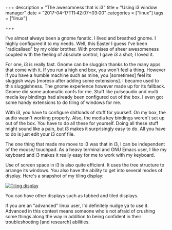 +++
description = "The awesomness that is i3"
title = "Using i3 window manager"
date = "2017-04-17T11:42:07+03:00"
categories = ["linux"]
tags = ["linux"]

+++

I've almost always been a gnome fanatic. I lived and breathed gnome. I highly configured it to my needs. Well, this Easter I guess I've been "radicalised" by my older brother. With promises of sheer awesomeness coupled with the feeling of absolute control, I gave i3 a shot; I loved it.

For one, i3 is really fast. Gnome can be sluggish thanks to the many apps that come with it. If you run a high end box, you won't feel a thing. However if you have a humble machine such as mine, you [sometimes] feel its sluggish ways [moreso after adding some extensions]. I became used to this sluggishness. The gnome experience however made up for its fallback. Gnome did some automatic confs for me. Stuff like pulseaudio and multi media key bindings had already been configured out of the box. I even got some handy extensions to do tiling of windows for me.

With i3, you have to configure shitloads of stuff for yourself. On my box, the audio wasn't working properly. Also, the media key bindings weren't set up out of the box. You have to do all these for yourself. Doing all these stuff might sound like a pain, but i3 makes it surprisingly easy to do. All you have to do is just edit your i3 conf file.

The one thing that made me move to i3 was that in i3, I can be independent of the mouse/ touchpad. As a heavy terminal and GNU Emacs user, I like my keyboard and i3 makes it really easy for me to work with my keyboard.

Use of screen space in i3 is also quite efficient. It uses the tree structure to arrange its windows. You also have the ability to get into several modes of display. Here's a snapshot of my tiling display: 

[![Tiling display](/img/tiling.png )](/img/tiling.png) 

You can have other displays such as tabbed and tiled displays.

If you are an "advanced" linux user, I'd definitely nudge ya to use it. Advanced in this context means someone who's not afraid of crushing some things along the way in addition to being confident in their troubleshooting [and research] abilities.
